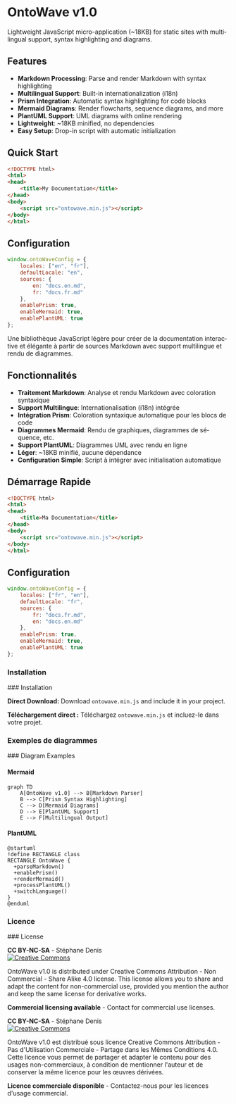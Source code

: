 # OntoWave v1.0

<div lang="en">
Lightweight JavaScript micro-application (~18KB) for static sites with multilingual support, syntax highlighting and diagrams.

## Features

- **Markdown Processing**: Parse and render Markdown with syntax highlighting
- **Multilingual Support**: Built-in internationalization (i18n) 
- **Prism Integration**: Automatic syntax highlighting for code blocks
- **Mermaid Diagrams**: Render flowcharts, sequence diagrams, and more
- **PlantUML Support**: UML diagrams with online rendering
- **Lightweight**: ~18KB minified, no dependencies
- **Easy Setup**: Drop-in script with automatic initialization

## Quick Start

```html
<!DOCTYPE html>
<html>
<head>
    <title>My Documentation</title>
</head>
<body>
    <script src="ontowave.min.js"></script>
</body>
</html>
```

## Configuration

```javascript
window.ontoWaveConfig = {
    locales: ["en", "fr"],
    defaultLocale: "en",
    sources: {
        en: "docs.en.md",
        fr: "docs.fr.md"
    },
    enablePrism: true,
    enableMermaid: true,
    enablePlantUML: true
};
```
</div>

<div lang="fr">
Une bibliothèque JavaScript légère pour créer de la documentation interactive et élégante à partir de sources Markdown avec support multilingue et rendu de diagrammes.

## Fonctionnalités

- **Traitement Markdown**: Analyse et rendu Markdown avec coloration syntaxique
- **Support Multilingue**: Internationalisation (i18n) intégrée
- **Intégration Prism**: Coloration syntaxique automatique pour les blocs de code
- **Diagrammes Mermaid**: Rendu de graphiques, diagrammes de séquence, etc.
- **Support PlantUML**: Diagrammes UML avec rendu en ligne
- **Léger**: ~18KB minifié, aucune dépendance
- **Configuration Simple**: Script à intégrer avec initialisation automatique

## Démarrage Rapide

```html
<!DOCTYPE html>
<html>
<head>
    <title>Ma Documentation</title>
</head>
<body>
    <script src="ontowave.min.js"></script>
</body>
</html>
```

## Configuration

```javascript
window.ontoWaveConfig = {
    locales: ["fr", "en"],
    defaultLocale: "fr",
    sources: {
        fr: "docs.fr.md",
        en: "docs.en.md"
    },
    enablePrism: true,
    enableMermaid: true,
    enablePlantUML: true
};
```
</div>

### Installation

<div lang="en">
### Installation

**Direct Download:**
Download `ontowave.min.js` and include it in your project.
</div>

**Téléchargement direct :**
Téléchargez `ontowave.min.js` et incluez-le dans votre projet.

### Exemples de diagrammes

<div lang="en">
### Diagram Examples
</div>

#### Mermaid

```mermaid
graph TD
    A[OntoWave v1.0] --> B[Markdown Parser]
    B --> C[Prism Syntax Highlighting]
    C --> D[Mermaid Diagrams]
    D --> E[PlantUML Support]
    E --> F[Multilingual Output]
```

#### PlantUML

```plantuml
@startuml
!define RECTANGLE class
RECTANGLE OntoWave {
  +parseMarkdown()
  +enablePrism()
  +renderMermaid()
  +processPlantUML()
  +switchLanguage()
}
@enduml
```

### Licence

<div lang="en">
### License

**CC BY-NC-SA** - Stéphane Denis  
[![Creative Commons](https://i.creativecommons.org/l/by-nc-sa/4.0/88x31.png)](https://github.com/stephanedenis/OntoWave)

OntoWave v1.0 is distributed under Creative Commons Attribution - Non Commercial - Share Alike 4.0 license. This license allows you to share and adapt the content for non-commercial use, provided you mention the author and keep the same license for derivative works.

**Commercial licensing available** - Contact for commercial use licenses.
</div>

**CC BY-NC-SA** - Stéphane Denis  
[![Creative Commons](https://i.creativecommons.org/l/by-nc-sa/4.0/88x31.png)](https://github.com/stephanedenis/OntoWave)

OntoWave v1.0 est distribué sous licence Creative Commons Attribution - Pas d'Utilisation Commerciale - Partage dans les Mêmes Conditions 4.0. Cette licence vous permet de partager et adapter le contenu pour des usages non-commerciaux, à condition de mentionner l'auteur et de conserver la même licence pour les œuvres dérivées.

**Licence commerciale disponible** - Contactez-nous pour les licences d'usage commercial.


